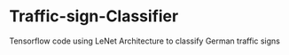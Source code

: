 # Traffic-sign-Classifier
Tensorflow code using LeNet Architecture to classify German traffic signs
